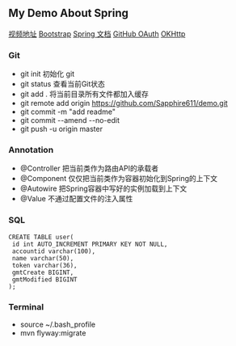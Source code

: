 ## My Demo About Spring

[视频地址](https://www.bilibili.com/video/BV1dK4y1b7YH)
[Bootstrap](https://v3.bootcss.com/css/)
[Spring 文档](https://spring.io/guidess)
[GitHub OAuth](https://developer.github.com/apps/building-oauth-apps/authorizing-oauth-apps/)
[OKHttp](https://square.github.io/okhttp/)

### Git
- git init  初始化 git
- git status 查看当前Git状态
- git add . 将当前目录所有文件都加入缓存
- git remote add origin https://github.com/Sapphire611/demo.git
- git commit -m "add readme"
- git commit --amend --no-edit
- git push -u origin master

### Annotation
- @Controller 把当前类作为路由API的承载者
- @Component 仅仅把当前类作为容器初始化到Spring的上下文
- @Autowire 把Spring容器中写好的实例加载到上下文
- @Value 不通过配置文件的注入属性

### SQL
```
CREATE TABLE user(
 id int AUTO_INCREMENT PRIMARY KEY NOT NULL,
 accountid varchar(100),
 name varchar(50),
 token varchar(36),
 gmtCreate BIGINT,
 gmtModified BIGINT
);

```
### Terminal
- source ~/.bash_profile
- mvn flyway:migrate
